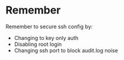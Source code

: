 Remember
========

Remember to secure ssh config by:

* Changing to key only auth
* Disabling root login
* Changing ssh port to block audit.log noise

